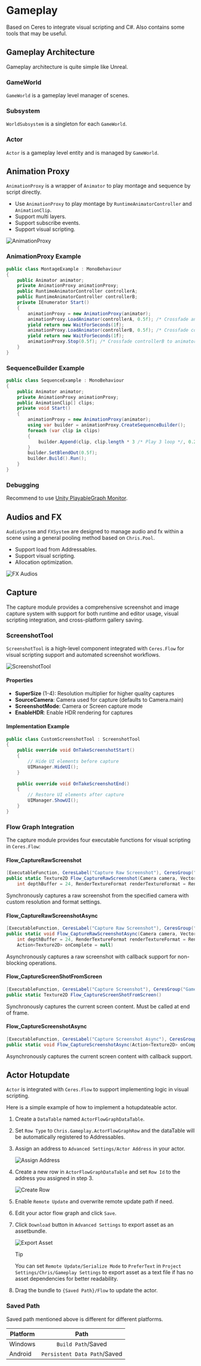 # Gameplay

Based on Ceres to integrate visual scripting and C#. Also contains some tools that may be useful.

## Gameplay Architecture

Gameplay architecture is quite simple like Unreal.

### GameWorld

`GameWorld` is a gameplay level manager of scenes.

### Subsystem

`WorldSubsystem` is a singleton for each `GameWorld`.

### Actor

`Actor` is a gameplay level entity and is managed by `GameWorld`.

## Animation Proxy

`AnimationProxy` is a wrapper of `Animator` to play montage and sequence by script directly.

- Use `AnimationProxy` to play montage by `RuntimeAnimatorController` and `AnimationClip`.
- Support multi layers.
- Support subscribe events.
- Support visual scripting.

![AnimationProxy](./Images/animation_proxy.png)

### AnimationProxy Example

```C#
public class MontageExample : MonoBehaviour
{
    public Animator animator;
    private AnimationProxy animationProxy;
    public RuntimeAnimatorController controllerA;
    public RuntimeAnimatorController controllerB;
    private IEnumerator Start()
    {
        animationProxy = new AnimationProxy(animator);
        animationProxy.LoadAnimator(controllerA, 0.5f); /* Crossfade animator to controllerA in 0.5s */
        yield return new WaitForSeconds(1f);
        animationProxy.LoadAnimator(controllerB, 0.5f); /* Crossfade controllerA to controllerB in 0.5s */
        yield return new WaitForSeconds(1f);
        animationProxy.Stop(0.5f); /* Crossfade controllerB to animator in 0.5s */
    }
}
```

### SequenceBuilder Example

```C#
public class SequenceExample : MonoBehaviour
{
    public Animator animator;
    private AnimationProxy animationProxy;
    public AnimationClip[] clips;
    private void Start()
    {
        animationProxy = new AnimationProxy(animator);
        using var builder = animationProxy.CreateSequenceBuilder();
        foreach (var clip in clips)
        {
            builder.Append(clip, clip.length * 3 /* Play 3 loop */, 0.25f /* BlendIn duration */);
        }
        builder.SetBlendOut(0.5f);
        builder.Build().Run();
    }
}
```

### Debugging

Recommend to use [Unity PlayableGraph Monitor](`https://github.com/SolarianZ/UnityPlayableGraphMonitorTool`).

## Audios and FX

`AudioSystem` and `FXSystem` are designed to manage audio and fx within a scene using a general pooling method based on `Chris.Pool`.

- Support load from Addressables.
- Support visual scripting.
- Allocation optimization.

![FX Audios](./Images/fx_audio.png)

## Capture

The capture module provides a comprehensive screenshot and image capture system with support for both runtime and editor usage, visual scripting integration, and cross-platform gallery saving.

### ScreenshotTool

`ScreenshotTool` is a high-level component integrated with `Ceres.Flow` for visual scripting support and automated screenshot workflows.


![ScreenshotTool](./Images/screenshot_tool.png)

#### Properties

- **SuperSize** (1-4): Resolution multiplier for higher quality captures
- **SourceCamera**: Camera used for capture (defaults to Camera.main)
- **ScreenshotMode**: Camera or Screen capture mode
- **EnableHDR**: Enable HDR rendering for captures

#### Implementation Example

```C#
public class CustomScreenshotTool : ScreenshotTool
{
    public override void OnTakeScreenshotStart()
    {
        // Hide UI elements before capture
        UIManager.HideUI();
    }
    
    public override void OnTakeScreenshotEnd()
    {
        // Restore UI elements after capture
        UIManager.ShowUI();
    }
}
```

### Flow Graph Integration

The capture module provides four executable functions for visual scripting in `Ceres.Flow`:

#### Flow_CaptureRawScreenshot

```C#
[ExecutableFunction, CeresLabel("Capture Raw Screenshot"), CeresGroup("Gameplay/Capture")]
public static Texture2D Flow_CaptureRawScreenshot(Camera camera, Vector2 size, 
    int depthBuffer = 24, RenderTextureFormat renderTextureFormat = RenderTextureFormat.ARGB32)
```

Synchronously captures a raw screenshot from the specified camera with custom resolution and format settings.

#### Flow_CaptureRawScreenshotAsync

```C#
[ExecutableFunction, CeresLabel("Capture Raw Screenshot"), CeresGroup("Gameplay/Capture")]
public static void Flow_CaptureRawScreenshotAsync(Camera camera, Vector2 size, 
    int depthBuffer = 24, RenderTextureFormat renderTextureFormat = RenderTextureFormat.ARGB32, 
    Action<Texture2D> onComplete = null)
```

Asynchronously captures a raw screenshot with callback support for non-blocking operations.

#### Flow_CaptureScreenShotFromScreen

```C#
[ExecutableFunction, CeresLabel("Capture Screenshot"), CeresGroup("Gameplay/Capture")]
public static Texture2D Flow_CaptureScreenShotFromScreen()
```

Synchronously captures the current screen content. Must be called at end of frame.

#### Flow_CaptureScreenshotAsync

```C#
[ExecutableFunction, CeresLabel("Capture Screenshot Async"), CeresGroup("Gameplay/Capture")]
public static void Flow_CaptureScreenshotAsync(Action<Texture2D> onComplete)
```

Asynchronously captures the current screen content with callback support.

## Actor Hotupdate

`Actor` is integrated with `Ceres.Flow` to support implementing logic in visual scripting.

Here is a simple example of how to implement a hotupdateable actor.

1. Create a `DataTable` named `ActorFlowGraphDataTable`.
2. Set `Row Type` to `Chris.Gameplay.ActorFlowGraphRow` and the dataTable will be automatically registered to Addressables.
3. Assign an address to `Advanced Settings/Actor Address` in your actor.

    ![Assign Address](./Images/assign_actor_address.png)

4. Create a new row in `ActorFlowGraphDataTable` and set `Row Id` to the address you assigned in step 3.

    ![Create Row](./Images/new_actor_row.png)

5. Enable `Remote Update` and overwrite remote update path if need.
6. Edit your actor flow graph and click `Save`.
7. Click `Download` button in `Advanced Settings` to export asset as an assetbundle.

    ![Export Asset](./Images/export_flow_asset.png)

    > [!TIP]
    > You can set `Remote Update/Serialize Mode` to `PreferText` in `Project Settings/Chris/Gameplay Settings` to export asset as a text file if has no asset dependencies for better readability.

8. Drag the bundle to `{Saved Path}/Flow` to update the actor.

### Saved Path

Saved path mentioned above is different for different platforms.

| Platform    | Path                            |
| ----------- | :-----------------------------: |
| Windows     | `Build Path`/Saved              |
| Android     | `Persistent Data Path`/Saved    |
